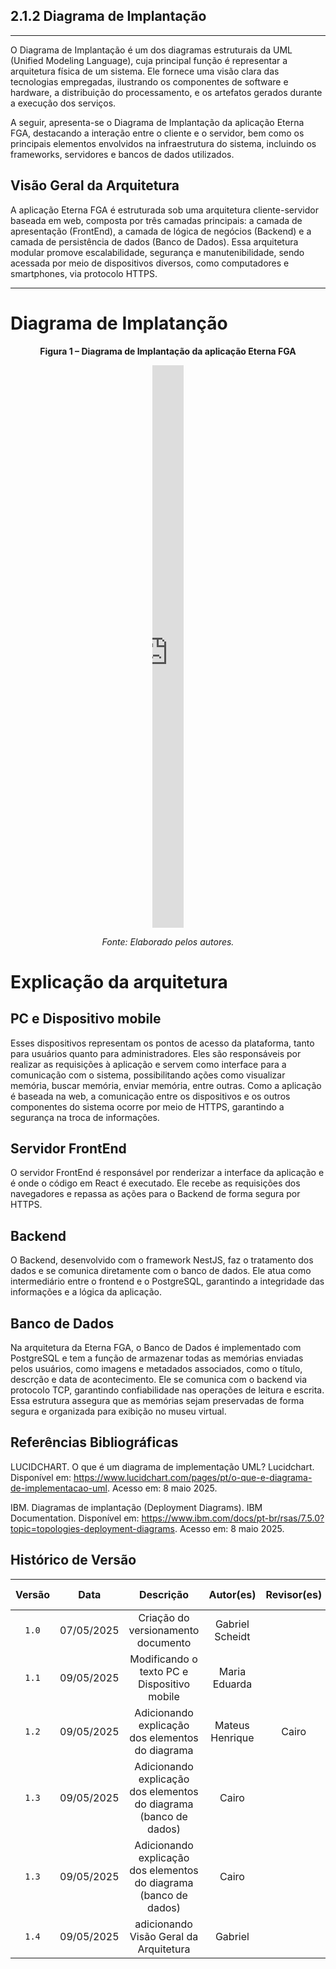 ## 2.1.2 Diagrama de Implantação

---

O Diagrama de Implantação é um dos diagramas estruturais da UML (Unified Modeling Language), cuja principal função é representar a arquitetura física de um sistema. Ele fornece uma visão clara das tecnologias empregadas, ilustrando os componentes de software e hardware, a distribuição do processamento, e os artefatos gerados durante a execução dos serviços.

A seguir, apresenta-se o Diagrama de Implantação da aplicação Eterna FGA, destacando a interação entre o cliente e o servidor, bem como os principais elementos envolvidos na infraestrutura do sistema, incluindo os frameworks, servidores e bancos de dados utilizados.


## Visão Geral da Arquitetura

A aplicação Eterna FGA é estruturada sob uma arquitetura cliente-servidor baseada em web, composta por três camadas principais: a camada de apresentação (FrontEnd), a camada de lógica de negócios (Backend) e a camada de persistência de dados (Banco de Dados). Essa arquitetura modular promove escalabilidade, segurança e manutenibilidade, sendo acessada por meio de dispositivos diversos, como computadores e smartphones, via protocolo HTTPS.

---

# Diagrama de Implatanção

<p align="center"><strong>Figura 1 – Diagrama de Implantação da aplicação Eterna FGA</strong></p>

<p align="center">
    <iframe frameborder="0" style="width:10%; height:900px;"
        src="https://viewer.diagrams.net/?tags=%7B%7D&lightbox=1&highlight=0000ff&edit=_blank&layers=1&nav=1&title=Diagrama_Implanta%C3%A7%C3%A3o.drawio&dark=auto#R%3Cmxfile%3E%3Cdiagram%20name%3D%22P%C3%A1gina-1%22%20id%3D%22E7zcgk4AevlYPmeYEHd9%22%3E5Vrbcto6FP0aHpvxlcBjubVzDjlDCzNNnzrCFrZ6jOSRxS1fX8mWsFXZCWnT2DQvibR1s9bae22zoeeOt8cPFKTxHQlh0nOs8NhzJz3HsR3f5v%2BE5VRYbi2vMEQUhXJSaViiByiNlrTuUAgzbSIjJGEo1Y0BwRgGTLMBSslBn7YhiX5qCiJoGJYBSEzrFxSyuLAOnNvS%2FhGiKFYn2%2F1hMbIFarK8SRaDkBwqJnfac8eUEFa0tscxTAR4Cpdi3axh9PxgFGJ2yYLZ4PvgnwcvOdzPv%2BHZ3fSe7v99Z%2Fflw7GTujEMOQCySyiLSUQwSKaldUTJDodQbGvxXjlnTkjKjTY3foeMnSSbYMcIN8Vsm8hRiMP3ghvexQSLLTMGKJuhJJGbmpeT983IjgbwkRtJ9%2BL7RZA9dnO%2FmCiuWzlBYvcBki1k9MQnUJgAhva6PwDpVtF5Xok8b0jwn0GEJzfeg2Qnj1qNF7XkzMGaB5kGKEhQhHk74HBByg17SBniXvxeDmxRGBbcwQw9gHW%2BnwA6JQiz%2FDL%2BqOdPaqF%2F1HPESfDYq4lFeYrm7hqyctU768ZyJG1SJRSLF2MvN1%2BI21SmkM0m417wMznnZ%2Fh1vmzH4MsgK%2BKBkjZ68u8D5w4tDTVbSc2hVCp7IG1xVaXUxBd3Y9dAZQnpHoWEcuuMEsymODSA%2BtlbmdCRs1MncMOERKQgQDha5RozKA3zfHjilJbP8qZ2botBKo4JdutcaApNsoXvh4hytBERh3BdEZCNNvwRlfp5epAdYsTgkh8hxg483T0jWJwGzk1u2%2BNuaHD3GYKAGWwpRLck3OWaUk%2BU4sW6RJ8KxusQrhDw8mDL0b4eR%2F2aMLJqqPD%2FFBO2%2B7dlZffCrOx1Kim7psh%2FXK0Wyy6nZaXAL5GW7c5nYVOzWs%2FCbvtZ2DNQGYHgfygybx9sharidVamrzeViYcNvHcpE9u3NW7dT1iO1J43I9H8b7pcKTM%2FpjJyfSn7clbqU7bfdspWvtAlJfIdv20lUp%2ByNSnCAREVIcj%2FTEBIsrenQmdv6bQKDQzuFiRjEYXLT%2FOrk5hnQN4gMTXB9LoSY5aIXl1ifB0Tu%2FVXHfMNfTF%2Bg3rSRHCn9MRMkSNRoOehf3Vicjne9YHTeonBMT8jtC0mXVAT83VlgrKUZIh%2F%2FhUvLXdkjfjl3p7AeA2kd0lgnL7B3tUKzOV4d1RgXN8A%2FTVqmEfE7ivtr2KrG1%2F2Jke5c945qQ7m972vdr5WO%2Fmivn%2FuimXCsWV%2FASniiAmPyNfkNdMn6qhmpbVRZZ%2BsrCqnf7K0KguDXSmtmpW7rpdWlUf%2FfuLjHjl0JR%2FdLa66t9cXwTeeP9Ci%2BGY49LRItrRAbgzjP%2FlliHrPubaQNesBnQ9ZVUh9iZD1HC3DtvjlCO%2BWvxsqppe%2FvnKnPwA%3D%3C%2Fdiagram%3E%3C%2Fmxfile%3E">
    </iframe>
</p>

<p align="center"><em>Fonte: Elaborado pelos autores.</em></p>

# Explicação da arquitetura

## PC e Dispositivo mobile
Esses dispositivos representam os pontos de acesso da plataforma, tanto para usuários quanto para administradores. Eles são responsáveis por realizar as requisições à aplicação e servem como interface para a comunicação com o sistema, possibilitando ações como visualizar memória, buscar memória, enviar memória, entre outras. Como a aplicação é baseada na web, a comunicação entre os dispositivos e os outros componentes do sistema ocorre por meio de HTTPS, garantindo a segurança na troca de informações.

## Servidor FrontEnd

O servidor FrontEnd é responsável por renderizar a interface da aplicação e é onde o código em React é executado. Ele recebe as requisições dos navegadores e repassa as ações para o Backend de forma segura por HTTPS.

## Backend

O Backend, desenvolvido com o framework NestJS, faz o tratamento dos dados e se comunica diretamente com o banco de dados. Ele atua como intermediário entre o frontend e o PostgreSQL, garantindo a integridade das informações e a lógica da aplicação.

## Banco de Dados

Na arquitetura da Eterna FGA, o Banco de Dados é implementado com PostgreSQL e tem a função de armazenar todas as memórias enviadas pelos usuários, como imagens e metadados associados, como o título, descrção e data de acontecimento. Ele se comunica com o backend via protocolo TCP, garantindo confiabilidade nas operações de leitura e escrita. Essa estrutura assegura que as memórias sejam preservadas de forma segura e organizada para exibição no museu virtual.

## Referências Bibliográficas

LUCIDCHART. O que é um diagrama de implementação UML? Lucidchart. Disponível em: https://www.lucidchart.com/pages/pt/o-que-e-diagrama-de-implementacao-uml. Acesso em: 8 maio 2025.

IBM. Diagramas de implantação (Deployment Diagrams). IBM Documentation. Disponível em: https://www.ibm.com/docs/pt-br/rsas/7.5.0?topic=topologies-deployment-diagrams. Acesso em: 8 maio 2025.


## Histórico de Versão

| Versão | Data | Descrição | Autor(es) | Revisor(es) | Comentário do Revisor |
| :-: | :-: | :-: | :-: | :-: | :-: |
| `1.0` | 07/05/2025  | Criação do versionamento documento | Gabriel Scheidt | | |
| `1.1` | 09/05/2025  | Modificando o texto PC e Dispositivo mobile | Maria Eduarda | | |
| `1.2`| 09/05/2025| Adicionando explicação dos elementos do diagrama | Mateus Henrique | Cairo | Corrigindo a data de envio |
| `1.3`| 09/05/2025| Adicionando explicação dos elementos do diagrama (banco de dados) | Cairo | | |
| `1.3`| 09/05/2025| Adicionando explicação dos elementos do diagrama (banco de dados) | Cairo | | |
| `1.4`| 09/05/2025| adicionando Visão Geral da Arquitetura |  Gabriel | | |



